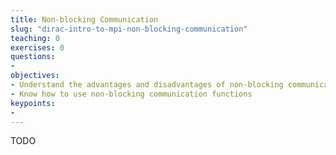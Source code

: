 ```yaml
---
title: Non-blocking Communication
slug: "dirac-intro-to-mpi-non-blocking-communication"
teaching: 0
exercises: 0
questions:
-
objectives:
- Understand the advantages and disadvantages of non-blocking communication
- Know how to use non-blocking communication functions
keypoints:
-
---
```


TODO
